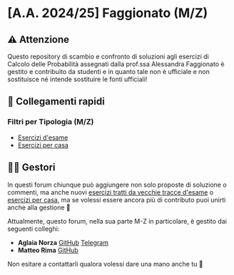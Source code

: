 # [A.A. 2024/25] Faggionato (M/Z)

## ⚠️ Attenzione

Questo repository di scambio e confronto di soluzioni agli esercizi di Calcolo delle Probabilità assegnati dalla prof.ssa Alessandra Faggionato è gestito e contribuito da studenti e in quanto tale non è ufficiale e non sostituisce né intende sostituire le fonti ufficiali!

## 🔗 Collegamenti rapidi

### Filtri per Tipologia (M/Z)

- [Esercizi d'esame](../../../discussions/categories/esami-m-z)
- [Esercizi per casa](../../../discussions/categories/esercizi-m-z)

## 👷‍♀️ Gestori

In questi forum chiunque può aggiungere non solo proposte di soluzione o commenti, ma anche nuovi [esercizi tratti da vecchie tracce d'esame](../../../discussions/new?category=esami-m-z) o [esercizi per casa](../../../discussions/new?category=esercizi-m-z), ma se volessi essere ancora più di contributo puoi unirti anche alla gestione 🙂

Attualmente, questo forum, nella sua parte M-Z in particolare, è gestito dai seguenti colleghi:
- **Aglaia Norza** [GitHub](https://github.com/aglaianorza) [Telegram](https://t.me/aglaianorza)
- **Matteo Rima** [GitHub](https://github.com/rimaout)

Non esitare a contattarli qualora volessi dare una mano anche tu 💪
